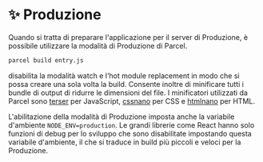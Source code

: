 # ✨ Produzione

Quando si tratta di preparare l'applicazione per il server di Produzione, è possibile utilizzare la modalità di Produzione di Parcel.

```bash
parcel build entry.js
```

disabilita la modalità watch e l'hot module replacement in modo che si possa creare una sola volta la build. Consente inoltre di minificare tutti i bundle di output di ridurre le dimensioni del file. I minificatori utilizzati da Parcel sono [terser](https://github.com/fabiosantoscode/terser) per JavaScript, [cssnano](http://cssnano.co) per CSS e [htmlnano](https://github.com/posthtml/htmlnano) per HTML.

L'abilitazione della modalità di Produzione imposta anche la variabile d'ambiente `NODE_ENV=production`. Le grandi librerie come React hanno solo funzioni di debug per lo sviluppo che sono disabilitate impostando questa variabile d'ambiente, il che si traduce in build più piccoli e veloci per la Produzione.
